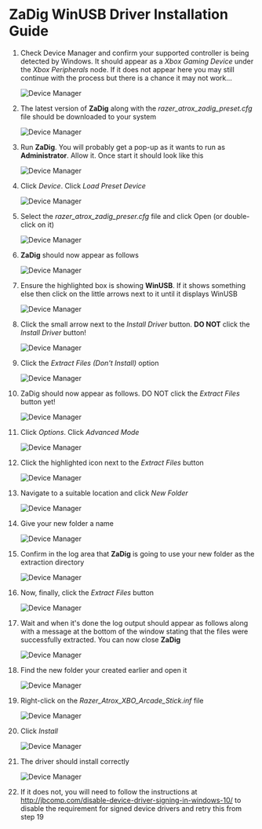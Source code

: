 # ZaDig WinUSB Driver Installation Guide

01. Check Device Manager and confirm your supported controller is being detected by Windows. It should appear as a 
    *Xbox Gaming Device* under the *Xbox Peripherals* node. If it does not appear here you may still continue with 
    the process but there is a chance it may not work...

    ![Device Manager](images/zadig/01.jpg)
02. The latest version of **ZaDig** along with the *razer_atrox_zadig_preset.cfg* file should be downloaded to your system

    ![Device Manager](images/zadig/02.jpg)
03. Run **ZaDig**. You will probably get a pop-up as it wants to run as **Administrator**. Allow it. Once start it should look like this

    ![Device Manager](images/zadig/03.jpg)
04. Click *Device*. Click *Load Preset Device*

    ![Device Manager](images/zadig/04.jpg)
05. Select the *razer_atrox_zadig_preser.cfg* file and click Open (or double-click on it)

    ![Device Manager](images/zadig/05.jpg)
06. **ZaDig** should now appear as follows

    ![Device Manager](images/zadig/06.jpg)
07. Ensure the highlighted box is showing **WinUSB**. If it shows something else then click on the little arrows next to it until it displays WinUSB

    ![Device Manager](images/zadig/07.jpg)
08. Click the small arrow next to the *Install Driver* button. **DO NOT** click the *Install Driver* button!

    ![Device Manager](images/zadig/08.jpg)
09. Click the *Extract Files (Don't Install)* option

    ![Device Manager](images/zadig/09.jpg)
10. ZaDig should now appear as follows. DO NOT click the *Extract Files* button yet!

    ![Device Manager](images/zadig/10.jpg)
11. Click *Options*. Click *Advanced Mode*

    ![Device Manager](images/zadig/11.jpg)
12. Click the highlighted icon next to the *Extract Files* button

    ![Device Manager](images/zadig/12.jpg)
13. Navigate to a suitable location and click *New Folder*

    ![Device Manager](images/zadig/13.jpg)
14. Give your new folder a name

    ![Device Manager](images/zadig/14.jpg)
15. Confirm in the log area that **ZaDig** is going to use your new folder as the extraction directory

    ![Device Manager](images/zadig/15.jpg)
16. Now, finally, click the *Extract Files* button

    ![Device Manager](images/zadig/16.jpg)
17. Wait and when it's done the log output should appear as follows along with a message at the bottom of the window stating that the files 
    were successfully extracted. You can now close **ZaDig**

    ![Device Manager](images/zadig/17.jpg)
18. Find the new folder your created earlier and open it

    ![Device Manager](images/zadig/18.jpg)
19. Right-click on the *Razer_Atrox_XBO_Arcade_Stick.inf* file

    ![Device Manager](images/zadig/19.jpg)
20. Click *Install*

    ![Device Manager](images/zadig/20.jpg)
21. The driver should install correctly

    ![Device Manager](images/zadig/21.jpg)
22. If it does not, you will need to follow the instructions at 
    http://jbcomp.com/disable-device-driver-signing-in-windows-10/ to disable the requirement for signed device drivers and retry this from step 19
